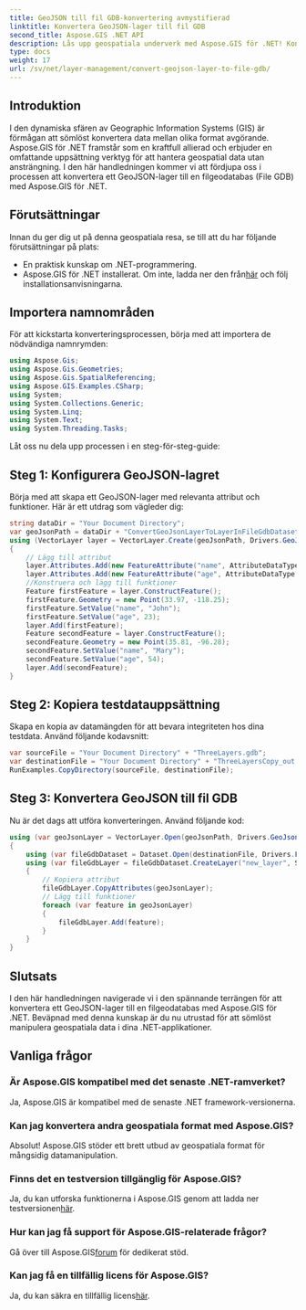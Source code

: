 ```yaml
---
title: GeoJSON till fil GDB-konvertering avmystifierad
linktitle: Konvertera GeoJSON-lager till fil GDB
second_title: Aspose.GIS .NET API
description: Lås upp geospatiala underverk med Aspose.GIS för .NET! Konvertera enkelt GeoJSON-lager till filgeodatabaser. Prova det nu! #Aspose #GIS
type: docs
weight: 17
url: /sv/net/layer-management/convert-geojson-layer-to-file-gdb/
---
```

## Introduktion
I den dynamiska sfären av Geographic Information Systems (GIS) är förmågan att sömlöst konvertera data mellan olika format avgörande. Aspose.GIS för .NET framstår som en kraftfull allierad och erbjuder en omfattande uppsättning verktyg för att hantera geospatial data utan ansträngning. I den här handledningen kommer vi att fördjupa oss i processen att konvertera ett GeoJSON-lager till en filgeodatabas (File GDB) med Aspose.GIS för .NET.
## Förutsättningar
Innan du ger dig ut på denna geospatiala resa, se till att du har följande förutsättningar på plats:
- En praktisk kunskap om .NET-programmering.
-  Aspose.GIS för .NET installerat. Om inte, ladda ner den från[här](https://releases.aspose.com/gis/net/) och följ installationsanvisningarna.
## Importera namnområden
För att kickstarta konverteringsprocessen, börja med att importera de nödvändiga namnrymden:
```csharp
using Aspose.Gis;
using Aspose.Gis.Geometries;
using Aspose.Gis.SpatialReferencing;
using Aspose.GIS.Examples.CSharp;
using System;
using System.Collections.Generic;
using System.Linq;
using System.Text;
using System.Threading.Tasks;
```
Låt oss nu dela upp processen i en steg-för-steg-guide:
## Steg 1: Konfigurera GeoJSON-lagret
Börja med att skapa ett GeoJSON-lager med relevanta attribut och funktioner. Här är ett utdrag som vägleder dig:
```csharp
string dataDir = "Your Document Directory";
var geoJsonPath = dataDir + "ConvertGeoJsonLayerToLayerInFileGdbDataset_out.json";
using (VectorLayer layer = VectorLayer.Create(geoJsonPath, Drivers.GeoJson))
{
    // Lägg till attribut
    layer.Attributes.Add(new FeatureAttribute("name", AttributeDataType.String));
    layer.Attributes.Add(new FeatureAttribute("age", AttributeDataType.Integer));
    //Konstruera och lägg till funktioner
    Feature firstFeature = layer.ConstructFeature();
    firstFeature.Geometry = new Point(33.97, -118.25);
    firstFeature.SetValue("name", "John");
    firstFeature.SetValue("age", 23);
    layer.Add(firstFeature);
    Feature secondFeature = layer.ConstructFeature();
    secondFeature.Geometry = new Point(35.81, -96.28);
    secondFeature.SetValue("name", "Mary");
    secondFeature.SetValue("age", 54);
    layer.Add(secondFeature);
}
```
## Steg 2: Kopiera testdatauppsättning
Skapa en kopia av datamängden för att bevara integriteten hos dina testdata. Använd följande kodavsnitt:
```csharp
var sourceFile = "Your Document Directory" + "ThreeLayers.gdb";
var destinationFile = "Your Document Directory" + "ThreeLayersCopy_out.gdb";
RunExamples.CopyDirectory(sourceFile, destinationFile);
```
## Steg 3: Konvertera GeoJSON till fil GDB
Nu är det dags att utföra konverteringen. Använd följande kod:
```csharp
using (var geoJsonLayer = VectorLayer.Open(geoJsonPath, Drivers.GeoJson))
{
    using (var fileGdbDataset = Dataset.Open(destinationFile, Drivers.FileGdb))
    using (var fileGdbLayer = fileGdbDataset.CreateLayer("new_layer", SpatialReferenceSystem.Wgs84))
    {
        // Kopiera attribut
        fileGdbLayer.CopyAttributes(geoJsonLayer);
        // Lägg till funktioner
        foreach (var feature in geoJsonLayer)
        {
            fileGdbLayer.Add(feature);
        }
    }
}
```
## Slutsats
I den här handledningen navigerade vi i den spännande terrängen för att konvertera ett GeoJSON-lager till en filgeodatabas med Aspose.GIS för .NET. Beväpnad med denna kunskap är du nu utrustad för att sömlöst manipulera geospatiala data i dina .NET-applikationer.
## Vanliga frågor
### Är Aspose.GIS kompatibel med det senaste .NET-ramverket?
Ja, Aspose.GIS är kompatibel med de senaste .NET framework-versionerna.
### Kan jag konvertera andra geospatiala format med Aspose.GIS?
Absolut! Aspose.GIS stöder ett brett utbud av geospatiala format för mångsidig datamanipulation.
### Finns det en testversion tillgänglig för Aspose.GIS?
 Ja, du kan utforska funktionerna i Aspose.GIS genom att ladda ner testversionen[här](https://releases.aspose.com/).
### Hur kan jag få support för Aspose.GIS-relaterade frågor?
 Gå över till Aspose.GIS[forum](https://forum.aspose.com/c/gis/33) för dedikerat stöd.
### Kan jag få en tillfällig licens för Aspose.GIS?
 Ja, du kan säkra en tillfällig licens[här](https://purchase.aspose.com/temporary-license/).